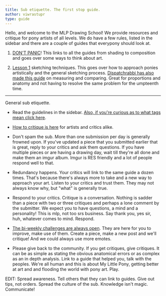 ```yaml
---
title: Sub etiquette. The first stop guide.
author: viwrastupr
type: guide
---
```

Hello, and welcome to the MLP Drawing School! We provide resources and critique for pony artists of all levels. We do have a few rules, listed in the sidebar and there are a couple of guides that everypony should look at.

1. [DON'T PANIC](http://www.reddit.com/r/MLPdrawingschool/comments/nxdpy/)! This links to all the guides from shading to composition and goes over some ways to think about art.

2. [Lesson 1](http://redd.it/xxmkm) sketching techniques. This goes over how to approach ponies artistically and the general sketching process. [Dispatchrabbi has also made this guide](http://www.reddit.com/r/MLPdrawingschool/comments/prx47/) on measuring and comparing. Great for proportions and anatomy and not having to resolve the same problem for the umpteenth time.

-----

General sub etiquette.

- Read the guidelines in the sidebar. [Also, if you're curious as to what tags mean click here](http://www.reddit.com/r/MLPdrawingschool/comments/rhars/).

- [How to critique is here](http://www.reddit.com/r/MLPdrawingschool/comments/p93po/) for artists and critics alike.

- Don't spam the sub. More than one submission per day is generally frowned upon. If you've updated a piece that you submitted earlier that is great, reply to your critics and ask them questions. [](https://www.reddit.com/lunasad "I really don't want to remove genuine submissions, so please stick to this.")If you have multiple pieces or are having a drawing day, wait till they're all done and make them an imgur album. Imgur is RES friendly and a lot of people respond well to that.

- Redundancy happens. Your critics will link to the same guide a dozen times. That's because there's always more to take and a new way to approach your art. Listen to your critics and trust them. They may not always know why, but "what" is generally true.

- Respond to your critics. Critique is a conversation. Nothing is sadder than a piece with two or three critiques and perhaps a lone comment by the submitter. We expect you to have questions, a mind and a personality! This is mlp, not too srs business. Say thank you, yes sir, huh, whatever comes to mind. Respond.

- [The bi-weekly challenges are always open](http://www.reddit.com/r/MLPdrawingschool/comments/q693h/). They are here for you to improve, make use of them. Create a piece, make a new post and we'll critique! And we could always use more emotes.

- Please give back to the community. If you get critiques, give critiques. It can be as simple as stating the obvious anatomical errors or as complex as an in depth analysis. Link to a guide that helped you, talk with the peoples. We're all human and this is about My Little Pony, getting better at art and and flooding the world with pony art. Play.

<!-- [](https://www.reddit.com/flutterfear "So this is the infinityth guide I've made... oh, first stop?") -->
<!-- [](https://www.reddit.com/fluttershy "Probably should've made this first... sorry.") -->
<!-- [](https://www.reddit.com/twismile "Critics, link to guides!  They go in depth so you don't have to every time.") -->
<!-- [](https://www.reddit.com/twiquery "Anything else that should be in here or that I've forgotten/left out?") -->

EDIT: Spread awareness. Tell others that they can link to guides. Give out tips, not orders. Spread the culture of the sub. Knowledge isn't magic. Communicate!
